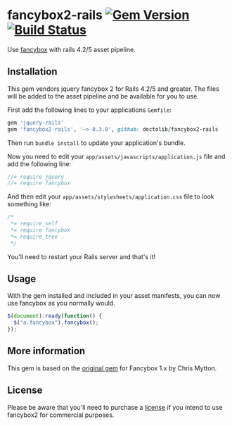 # fancybox2-rails [![Gem Version](http://img.shields.io/gem/v/fancybox2-rails.svg)](https://rubygems.org/gems/fancybox2-rails) [![Build Status](https://travis-ci.org/doctolib/fancybox2-rails.svg)](https://travis-ci.org/doctolib/fancybox2-rails)

Use [fancybox](http://www.fancyapps.com/fancybox/) with rails 4.2/5 asset pipeline.

## Installation

This gem vendors jquery fancybox 2 for Rails 4.2/5 and greater. The files
will be added to the asset pipeline and be available for you to use.

First add the following lines to your applications `Gemfile`:

``` ruby
gem 'jquery-rails'
gem 'fancybox2-rails', '~> 0.3.0', github: doctolib/fancybox2-rails
```

Then run `bundle install` to update your application's bundle.

Now you need to edit your `app/assets/javascripts/application.js`
file and add the following line:

``` javascript
//= require jquery
//= require fancybox
```

And then edit your `app/assets/stylesheets/application.css` file to
look something like:

``` css
/*
 *= require_self
 *= require fancybox
 *= require_tree .
 */
```

You'll need to restart your Rails server and that's it!

## Usage

With the gem installed and included in your asset manifests, you can now
use fancybox as you normally would.

``` javascript
$(document).ready(function() {
  $("a.fancybox").fancybox();
});
```

## More information
This gem is based on the [original gem](https://github.com/hecticjeff/fancybox-rails) for Fancybox 1.x by Chris Mytton.

## License
Please be aware that you'll need to purchase a [license](http://fancyapps.com/fancybox/#license) if you intend to use fancybox2 for commercial purposes.
